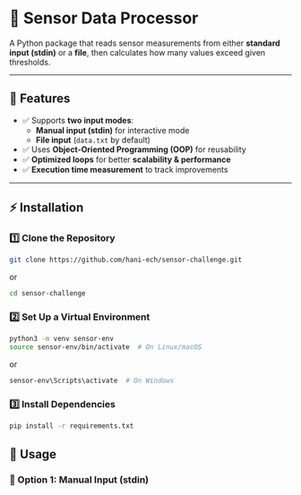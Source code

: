 # 📡 Sensor Data Processor

A Python package that reads sensor measurements from either **standard input (stdin)** or a **file**, then calculates how many values exceed given thresholds.

---

## 📌 Features

- ✅ Supports **two input modes**:  
  - **Manual input (stdin)** for interactive mode  
  - **File input** (`data.txt` by default)  
- ✅ Uses **Object-Oriented Programming (OOP)** for reusability  
- ✅ **Optimized loops** for better **scalability & performance**  
- ✅ **Execution time measurement** to track improvements  

---

## ⚡ Installation

### 1️⃣ Clone the Repository
```bash
git clone https://github.com/hani-ech/sensor-challenge.git
```
or
```bash
cd sensor-challenge
```

### 2️⃣ Set Up a Virtual Environment
```bash
python3 -m venv sensor-env
source sensor-env/bin/activate  # On Linux/macOS
```
or
```bash
sensor-env\Scripts\activate  # On Windows
```

### 3️⃣ Install Dependencies
```bash
pip install -r requirements.txt
```

## 🚀 Usage

### 🔹 Option 1: Manual Input (stdin)


